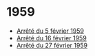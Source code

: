 # 1959

- [Arrêté du 5 février 1959](arrete-du-5-fevrier-1959)
- [Arrêté du 16 février 1959](arrete-du-16-fevrier-1959)
- [Arrêté du 27 février 1959](arrete-du-27-fevrier-1959)
